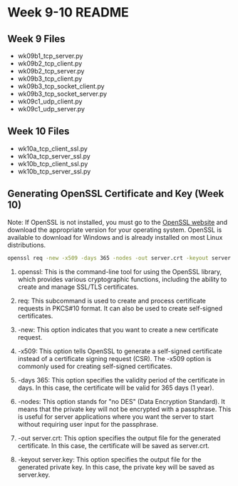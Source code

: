 # Week 9-10 README

## Week 9 Files

- wk09b1_tcp_server.py
- wk09b2_tcp_client.py
- wk09b2_tcp_server.py
- wk09b3_tcp_client.py
- wk09b3_tcp_socket_client.py
- wk09b3_tcp_socket_server.py
- wk09c1_udp_client.py
- wk09c1_udp_server.py

## Week 10 Files

- wk10a_tcp_client_ssl.py
- wk10a_tcp_server_ssl.py
- wk10b_tcp_client_ssl.py
- wk10b_tcp_server_ssl.py

## Generating OpenSSL Certificate and Key (Week 10)

Note: If OpenSSL is not installed, you must go to the [OpenSSL website](https://www.openssl.org/) and download the appropriate version for your operating system. OpenSSL is available to download for Windows and is already installed on most Linux distributions.

```bash
openssl req -new -x509 -days 365 -nodes -out server.crt -keyout server.key
```

1. openssl: This is the command-line tool for using the OpenSSL library, which provides various cryptographic functions, including the ability to create and manage SSL/TLS certificates.

2. req: This subcommand is used to create and process certificate requests in PKCS#10 format. It can also be used to create self-signed certificates.

3. -new: This option indicates that you want to create a new certificate request.

4. -x509: This option tells OpenSSL to generate a self-signed certificate instead of a certificate signing request (CSR). The -x509 option is commonly used for creating self-signed certificates.

5. -days 365: This option specifies the validity period of the certificate in days. In this case, the certificate will be valid for 365 days (1 year).

6. -nodes: This option stands for "no DES" (Data Encryption Standard). It means that the private key will not be encrypted with a passphrase. This is useful for server applications where you want the server to start without requiring user input for the passphrase.

7. -out server.crt: This option specifies the output file for the generated certificate. In this case, the certificate will be saved as server.crt.

8. -keyout server.key: This option specifies the output file for the generated private key. In this case, the private key will be saved as server.key.